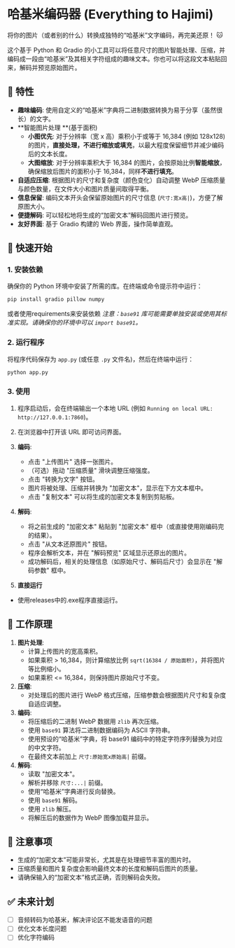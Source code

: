 # 哈基米编码器 (Everything to Hajimi)

将你的图片（或者别的什么）转换成独特的“哈基米”文字编码，再完美还原！ 🐱

这个基于 Python 和 Gradio 的小工具可以将任意尺寸的图片智能处理、压缩，并编码成一段由“哈基米”及其相关字符组成的趣味文本。你也可以将这段文本粘贴回来，解码并预览原始图片。

## 🌟 特性

*   **趣味编码**: 使用自定义的“哈基米”字典将二进制数据转换为易于分享（虽然很长）的文字。
*   **智能图片处理 **(基于面积)
    *   **小图优先**: 对于分辨率（宽 x 高）乘积小于或等于 16,384 (例如 128x128) 的图片，**直接处理，不进行缩放或填充**，以最大程度保留细节并减少编码后的文本长度。
    *   **大图缩放**: 对于分辨率乘积大于 16,384 的图片，会按原始比例**智能缩放**，确保缩放后图片的面积小于 16,384，同样**不进行填充**。
*   **自适应压缩**: 根据图片的尺寸和复杂度（颜色变化）自动调整 WebP 压缩质量与颜色数量，在文件大小和图片质量间取得平衡。
*   **信息保留**: 编码文本开头会保留原始图片的尺寸信息 (`尺寸:宽x高|`)，方便了解原图大小。
*   **便捷解码**: 可以轻松地将生成的“加密文本”解码回图片进行预览。
*   **友好界面**: 基于 Gradio 构建的 Web 界面，操作简单直观。

## 🚀 快速开始

### 1. 安装依赖

确保你的 Python 环境中安装了所需的库。在终端或命令提示符中运行：

```bash
pip install gradio pillow numpy
```

或者使用requirements来安装依赖
*注意：`base91` 库可能需要单独安装或使用其标准实现。请确保你的环境中可以 `import base91`。*

### 2. 运行程序

将程序代码保存为 `app.py` (或任意 `.py` 文件名)，然后在终端中运行：

```bash
python app.py
```

### 3. 使用

1.  程序启动后，会在终端输出一个本地 URL (例如 `Running on local URL:  http://127.0.0.1:7860`)。
2.  在浏览器中打开该 URL 即可访问界面。
3.  **编码**:
    *   点击 "上传图片" 选择一张图片。
    *   （可选）拖动 "压缩质量" 滑块调整压缩强度。
    *   点击 "转换为文字" 按钮。
    *   图片将被处理、压缩并转换为 "加密文本"，显示在下方文本框中。
    *   点击 "复制文本" 可以将生成的加密文本复制到剪贴板。
4.  **解码**:
    *   将之前生成的 "加密文本" 粘贴到 "加密文本" 框中（或直接使用刚编码完的结果）。
    *   点击 "从文本还原图片" 按钮。
    *   程序会解析文本，并在 "解码预览" 区域显示还原出的图片。
    *   成功解码后，相关的处理信息（如原始尺寸、解码后尺寸）会显示在 "解码参数" 框中。
  
5.  **直接运行**
   *    使用releases中的.exe程序直接运行。

## 🧠 工作原理

1.  **图片处理**:
    *   计算上传图片的宽高乘积。
    *   如果乘积 > 16,384，则计算缩放比例 `sqrt(16384 / 原始面积)`，并将图片等比例缩小。
    *   如果乘积 <= 16,384，则保持图片原始尺寸不变。
2.  **压缩**:
    *   对处理后的图片进行 WebP 格式压缩，压缩参数会根据图片尺寸和复杂度自适应调整。
3.  **编码**:
    *   将压缩后的二进制 WebP 数据用 `zlib` 再次压缩。
    *   使用 `base91` 算法将二进制数据编码为 ASCII 字符串。
    *   使用预设的“哈基米”字典，将 base91 编码中的特定字符序列替换为对应的中文字符。
    *   在最终文本前加上 `尺寸:原始宽x原始高|` 前缀。
4.  **解码**:
    *   读取 "加密文本"。
    *   解析并移除 `尺寸:...|` 前缀。
    *   使用“哈基米”字典进行反向替换。
    *   使用 `base91` 解码。
    *   使用 `zlib` 解压。
    *   将解压后的数据作为 WebP 图像加载并显示。

## 📝 注意事项

*   生成的“加密文本”可能非常长，尤其是在处理细节丰富的图片时。  
*   压缩质量和图片复杂度会影响最终文本的长度和解码后图片的质量。
*   请确保输入的“加密文本”格式正确，否则解码会失败。

## ✅ 未来计划
*   [ ] 音频转码为哈基米，解决评论区不能发语音的问题
*   [ ] 优化文本长度问题
*   [ ] 优化字符编码
